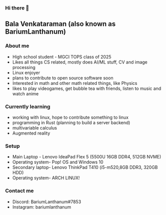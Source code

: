 ### Hi there 👋

<!--
**balavenkataraman123/balavenkataraman123** is a ✨ _special_ ✨ repository because its `README.md` (this file) appears on your GitHub profile.
-->

## Bala Venkataraman (also known as BariumLanthanum)

### About me
- High school student - MGCI TOPS class of 2025
- Likes all things CS related, mostly does AI/ML stuff, CV and image processing 
- Linux enjoyer
- plans to contribute to open source software soon
- Interested in math and other math related things, like Physics
- likes to play videogames, get bubble tea with friends, listen to music and watch anime

### Currently learning
- working with linux, hope to contribute something to linux
- programming in Rust (planning to build a server backend)
- multivariable calculus
- Augmented reality

### Setup
- Main Laptop - Lenovo IdeaPad Flex 5 (5500U 16GB DDR4, 512GB NVME)
- Operating system- Pop! OS and Windows 10
- Secondary laptop- Lenovo ThinkPad T410 (i5-m520,8GB DDR3, 320GB HDD) 
- Operating system- ARCH LINUX!

### Contact me
- Discord: BariumLanthanum#7853
- Instagram: bariumlanthanum





  
